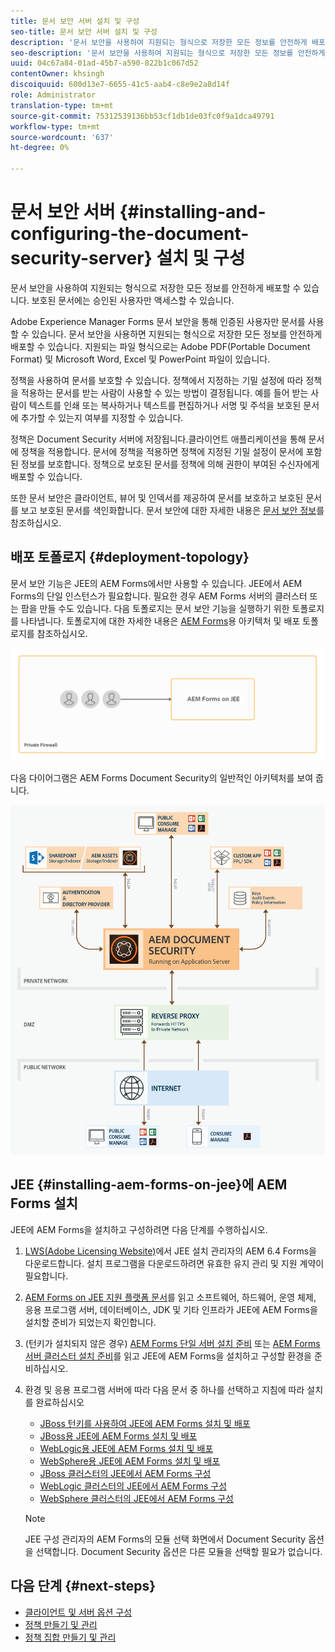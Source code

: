 ```yaml
---
title: 문서 보안 서버 설치 및 구성
seo-title: 문서 보안 서버 설치 및 구성
description: '문서 보안을 사용하여 지원되는 형식으로 저장한 모든 정보를 안전하게 배포할 수 있습니다. 보호된 문서에는 승인된 사용자만 액세스할 수 있습니다. '
seo-description: '문서 보안을 사용하여 지원되는 형식으로 저장한 모든 정보를 안전하게 배포할 수 있습니다. 보호된 문서에는 승인된 사용자만 액세스할 수 있습니다. '
uuid: 04c67a84-01ad-45b7-a590-822b1c067d52
contentOwner: khsingh
discoiquuid: 600d13e7-6655-41c5-aab4-c8e9e2a8d14f
role: Administrator
translation-type: tm+mt
source-git-commit: 75312539136bb53cf1db1de03fc0f9a1dca49791
workflow-type: tm+mt
source-wordcount: '637'
ht-degree: 0%

---
```



# 문서 보안 서버 {#installing-and-configuring-the-document-security-server} 설치 및 구성

문서 보안을 사용하여 지원되는 형식으로 저장한 모든 정보를 안전하게 배포할 수 있습니다. 보호된 문서에는 승인된 사용자만 액세스할 수 있습니다.

Adobe Experience Manager Forms 문서 보안을 통해 인증된 사용자만 문서를 사용할 수 있습니다. 문서 보안을 사용하면 지원되는 형식으로 저장한 모든 정보를 안전하게 배포할 수 있습니다. 지원되는 파일 형식으로는 Adobe PDF(Portable Document Format) 및 Microsoft Word, Excel 및 PowerPoint 파일이 있습니다.

정책을 사용하여 문서를 보호할 수 있습니다. 정책에서 지정하는 기밀 설정에 따라 정책을 적용하는 문서를 받는 사람이 사용할 수 있는 방법이 결정됩니다. 예를 들어 받는 사람이 텍스트를 인쇄 또는 복사하거나 텍스트를 편집하거나 서명 및 주석을 보호된 문서에 추가할 수 있는지 여부를 지정할 수 있습니다.

정책은 Document Security 서버에 저장됩니다.클라이언트 애플리케이션을 통해 문서에 정책을 적용합니다. 문서에 정책을 적용하면 정책에 지정된 기밀 설정이 문서에 포함된 정보를 보호합니다. 정책으로 보호된 문서를 정책에 의해 권한이 부여된 수신자에게 배포할 수 있습니다.

또한 문서 보안은 클라이언트, 뷰어 및 인덱서를 제공하여 문서를 보호하고 보호된 문서를 보고 보호된 문서를 색인화합니다. 문서 보안에 대한 자세한 내용은 [문서 보안 정보](/help/forms/using/admin-help/document-security.md)를 참조하십시오.

## 배포 토폴로지 {#deployment-topology}

문서 보안 기능은 JEE의 AEM Forms에서만 사용할 수 있습니다. JEE에서 AEM Forms의 단일 인스턴스가 필요합니다. 필요한 경우 AEM Forms 서버의 클러스터 또는 팜을 만들 수도 있습니다. 다음 토폴로지는 문서 보안 기능을 실행하기 위한 토폴로지를 나타냅니다. 토폴로지에 대한 자세한 내용은 [AEM Forms](aem-forms-architecture-deployment.md)용 아키텍처 및 배포 토폴로지를 참조하십시오.

<!--fix above link-->

![](do-not-localize/document-security-server_topology.png)

다음 다이어그램은 AEM Forms Document Security의 일반적인 아키텍처를 보여 줍니다.

![](do-not-localize/document-security-typical-environment.png)

## JEE {#installing-aem-forms-on-jee}에 AEM Forms 설치

JEE에 AEM Forms을 설치하고 구성하려면 다음 단계를 수행하십시오.

1. [LWS(Adobe Licensing Website)](https://licensing.adobe.com/)에서 JEE 설치 관리자의 AEM 6.4 Forms을 다운로드합니다. 설치 프로그램을 다운로드하려면 유효한 유지 관리 및 지원 계약이 필요합니다.
1. [AEM Forms on JEE 지원 플랫폼 문서](/help/forms/using/aem-forms-jee-supported-platforms.md)를 읽고 소프트웨어, 하드웨어, 운영 체제, 응용 프로그램 서버, 데이터베이스, JDK 및 기타 인프라가 JEE에 AEM Forms을 설치할 준비가 되었는지 확인합니다.
1. (턴키가 설치되지 않은 경우) [AEM Forms 단일 서버 설치 준비](https://www.adobe.com/go/learn_aemforms_prepareInstallsingle_64) 또는 [AEM Forms 서버 클러스터 설치 준비](https://www.adobe.com/go/learn_aemforms_prepareInstallcluster_64)를 읽고 JEE에 AEM Forms을 설치하고 구성할 환경을 준비하십시오.
1. 환경 및 응용 프로그램 서버에 따라 다음 문서 중 하나를 선택하고 지침에 따라 설치를 완료하십시오

   * [JBoss 턴키를 사용하여 JEE에 AEM Forms 설치 및 배포](https://www.adobe.com/go/learn_aemforms_installTurnkey_64)
   * [JBoss용 JEE에 AEM Forms 설치 및 배포](https://www.adobe.com/go/learn_aemforms_installJBoss_64)
   * [WebLogic용 JEE에 AEM Forms 설치 및 배포](https://www.adobe.com/go/learn_aemforms_installWebLogic_64)
   * [WebSphere용 JEE에 AEM Forms 설치 및 배포](https://www.adobe.com/go/learn_aemforms_installWebSphere_64)
   * [JBoss 클러스터의 JEE에서 AEM Forms 구성](https://www.adobe.com/go/learn_aemforms_clusterJBoss_64)
   * [WebLogic 클러스터의 JEE에서 AEM Forms 구성](https://www.adobe.com/go/learn_aemforms_clusterWebLogic_64)
   * [WebSphere 클러스터의 JEE에서 AEM Forms 구성](https://www.adobe.com/go/learn_aemforms_clusterWebSphere_64)

   >[!NOTE]
   >
   >JEE 구성 관리자의 AEM Forms의 모듈 선택 화면에서 Document Security 옵션을 선택합니다. Document Security 옵션은 다른 모듈을 선택할 필요가 없습니다.

## 다음 단계 {#next-steps}

* [클라이언트 및 서버 옵션 구성](/help/forms/using/admin-help/configuring-client-server-options.md)
* [정책 만들기 및 관리](/help/forms/using/admin-help/creating-policies.md)
* [정책 집합 만들기 및 관리](/help/forms/using/admin-help/creating-policy-sets.md)
